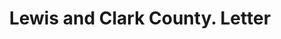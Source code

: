 ---
doi: 10.7916/D8SR0BHM
date_other: '1890'
date_other_textual: 1890-1899
form: correspondence
genre:
- Letters (correspondence)
name:
- Lewis and Clark County
object_in_context_url: https://biggert.cul.columbia.edu/items/view/ave_biggert_00744
subject_hierarchical_geographic:
- Helena, Montana, United States
subject_name:
- Lewis and Clark County
title: Lewis and Clark County. Letter
sort_title: Lewis and Clark County. Letter
call_number: ave_biggert_00744
coordinates:
- 46.595805,-112.027031
pid: ave_biggert_00744
identifiers: ave_biggert_00744
thumbnail: https://derivativo-2.library.columbia.edu/iiif/2/ldpd:345478/full/!256,256/0/native.jpg
permalink: /biggert/ave_biggert_00744/
layout: iiif-image-page
---
